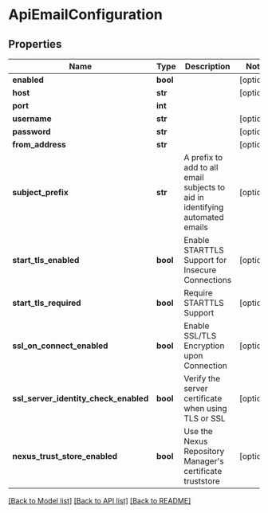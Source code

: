 # ApiEmailConfiguration

## Properties
Name | Type | Description | Notes
------------ | ------------- | ------------- | -------------
**enabled** | **bool** |  | [optional] 
**host** | **str** |  | [optional] 
**port** | **int** |  | 
**username** | **str** |  | [optional] 
**password** | **str** |  | [optional] 
**from_address** | **str** |  | [optional] 
**subject_prefix** | **str** | A prefix to add to all email subjects to aid in identifying automated emails | [optional] 
**start_tls_enabled** | **bool** | Enable STARTTLS Support for Insecure Connections | [optional] 
**start_tls_required** | **bool** | Require STARTTLS Support | [optional] 
**ssl_on_connect_enabled** | **bool** | Enable SSL/TLS Encryption upon Connection | [optional] 
**ssl_server_identity_check_enabled** | **bool** | Verify the server certificate when using TLS or SSL | [optional] 
**nexus_trust_store_enabled** | **bool** | Use the Nexus Repository Manager&#x27;s certificate truststore | [optional] 

[[Back to Model list]](../README.md#documentation-for-models) [[Back to API list]](../README.md#documentation-for-api-endpoints) [[Back to README]](../README.md)

